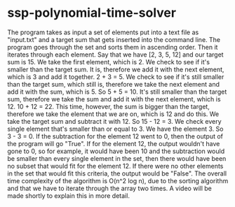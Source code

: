 # ssp-polynomial-time-solver
The program takes as input a set of elements put into a text file as "input.txt" and a target sum that gets inserted into the command line. The program goes through the set and sorts them in ascending order. Then it iterates through each element. Say that we have [2, 3, 5, 12] and our target sum is 15. We take the first element, which is 2. We check to see if it's smaller than the target sum. It is, therefore we add it with the next element, which is 3 and add it together. 2 + 3 = 5. We check to see if it's still smaller than the target sum, which still is, therefore we take the next element and add it with the sum, which is 5. So 5 + 5 = 10. It's still smaller than the target sum, therefore we take the sum and add it with the next element, which is 12. 10 + 12 = 22. This time, however, the sum is bigger than the target, therefore we take the element that we are on, which is 12 and do this. We take the target sum and subtract it with 12. So 15 - 12 = 3. We check every single element that's smaller than or equal to 3. We have the element 3. So 3 - 3 = 0. If the subtraction for the element 12 went to 0, then the output of the program will go "True". If for the element 12, the output wouldn't have gone to 0, so for example, it would have been 10 and the subtraction would be smaller than every single element in the set, then there would have been no subset that would fit for the element 12. If there were no other elements in the set that would fit this criteria, the output would be "False". The overall time complexity of the algorithm is O(n^2 log n), due to the sorting algorithm and that we have to iterate through the array two times.
A video will be made shortly to explain this in more detail.
